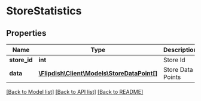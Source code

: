 # StoreStatistics

## Properties
Name | Type | Description | Notes
------------ | ------------- | ------------- | -------------
**store_id** | **int** | Store Id | [optional] 
**data** | [**\Flipdish\Client\Models\StoreDataPoint[]**](StoreDataPoint.md) | Store Data Points | [optional] 

[[Back to Model list]](../README.md#documentation-for-models) [[Back to API list]](../README.md#documentation-for-api-endpoints) [[Back to README]](../README.md)


